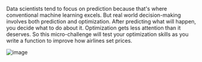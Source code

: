 Data scientists tend to focus on prediction because that's where conventional machine learning excels. But real world decision-making involves both prediction and optimization. After predicting what will happen, you decide what to do about it.
Optimization gets less attention than it deserves. So this micro-challenge will test your optimization skills as you write a function to improve how airlines set prices.

![image](https://user-images.githubusercontent.com/84491010/200157293-bddf04da-cba6-4aab-a4c3-81928eb1b50f.png)
